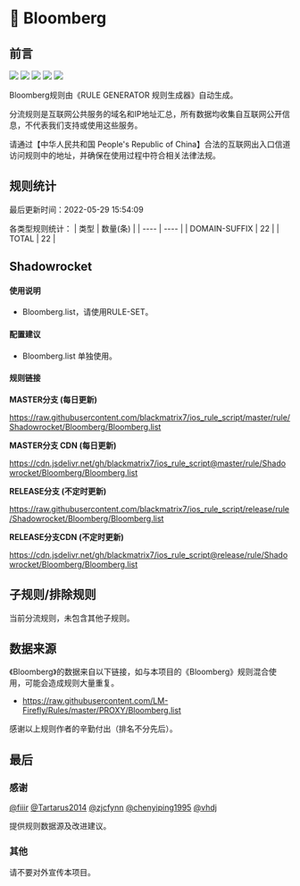 # 🧸 Bloomberg

## 前言

![](https://shields.io/badge/-移除重复规则-ff69b4) ![](https://shields.io/badge/-DOMAIN与DOMAIN--SUFFIX合并-green) ![](https://shields.io/badge/-DOMAIN--SUFFIX间合并-critical) ![](https://shields.io/badge/-DOMAIN--SUFFIX与DOMAIN--KEYWORD合并-blue) ![](https://shields.io/badge/-IP--CIDR(6)合并-blueviolet) 

Bloomberg规则由《RULE GENERATOR 规则生成器》自动生成。

分流规则是互联网公共服务的域名和IP地址汇总，所有数据均收集自互联网公开信息，不代表我们支持或使用这些服务。

请通过【中华人民共和国 People's Republic of China】合法的互联网出入口信道访问规则中的地址，并确保在使用过程中符合相关法律法规。

## 规则统计

最后更新时间：2022-05-29 15:54:09

各类型规则统计：
| 类型 | 数量(条)  | 
| ---- | ----  |
| DOMAIN-SUFFIX | 22  | 
| TOTAL | 22  | 


## Shadowrocket 

#### 使用说明
- Bloomberg.list，请使用RULE-SET。

#### 配置建议
- Bloomberg.list 单独使用。

#### 规则链接
**MASTER分支 (每日更新)**

https://raw.githubusercontent.com/blackmatrix7/ios_rule_script/master/rule/Shadowrocket/Bloomberg/Bloomberg.list

**MASTER分支 CDN (每日更新)**

https://cdn.jsdelivr.net/gh/blackmatrix7/ios_rule_script@master/rule/Shadowrocket/Bloomberg/Bloomberg.list

**RELEASE分支 (不定时更新)**

https://raw.githubusercontent.com/blackmatrix7/ios_rule_script/release/rule/Shadowrocket/Bloomberg/Bloomberg.list

**RELEASE分支CDN (不定时更新)**

https://cdn.jsdelivr.net/gh/blackmatrix7/ios_rule_script@release/rule/Shadowrocket/Bloomberg/Bloomberg.list

## 子规则/排除规则


当前分流规则，未包含其他子规则。

## 数据来源

《Bloomberg》的数据来自以下链接，如与本项目的《Bloomberg》规则混合使用，可能会造成规则大量重复。

- https://raw.githubusercontent.com/LM-Firefly/Rules/master/PROXY/Bloomberg.list


感谢以上规则作者的辛勤付出（排名不分先后）。

## 最后

### 感谢

[@fiiir](https://github.com/fiiir) [@Tartarus2014](https://github.com/Tartarus2014) [@zjcfynn](https://github.com/zjcfynn) [@chenyiping1995](https://github.com/chenyiping1995) [@vhdj](https://github.com/vhdj)

提供规则数据源及改进建议。

### 其他

请不要对外宣传本项目。